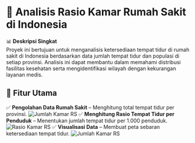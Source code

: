# 🏥 Analisis Rasio Kamar Rumah Sakit di Indonesia  

📊 **Deskripsi Singkat**  
Proyek ini bertujuan untuk menganalisis ketersediaan tempat tidur di rumah sakit di Indonesia berdasarkan data jumlah tempat tidur dan populasi di setiap provinsi. Analisis ini dapat membantu dalam memahami distribusi fasilitas kesehatan serta mengidentifikasi wilayah dengan kekurangan layanan medis.  

## 📌 **Fitur Utama**  
✅ **Pengolahan Data Rumah Sakit** – Menghitung total tempat tidur per provinsi.
![Jumlah Kamar RS](https://github.com/user-attachments/assets/0d2f0317-016e-4c02-94e1-5edee2033113)
✅ **Menghitung Rasio Tempat Tidur per Penduduk** – Menentukan jumlah tempat tidur per 1.000 penduduk.  
![Rasio Kamar RS](https://github.com/user-attachments/assets/31fa6d07-4edf-4f5a-b7a9-4fb338441786)
✅ **Visualisasi Data** – Membuat peta sebaran ketersediaan tempat tidur. 
![Jumlah Kamar RS](https://github.com/user-attachments/assets/046124ce-1c5d-411f-8cfd-a013690df41a)

